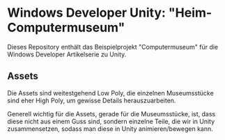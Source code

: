 # Windows Developer Unity: "Heim-Computermuseum"

Dieses Repository enthält das Beispielprojekt "Computermuseum" für die Windows Developer Artikelserie zu Unity.

## Assets

Die Assets sind weitestgehend Low Poly, die einzelnen Museumsstücke sind eher High Poly, um gewisse Details herauszuarbeiten.

Generell wichtig für die Assets, gerade für die Museumsstücke, ist, dass diese nicht aus einem Guss sind, sondern einzelne Teile, die wir in Unity zusammensetzen, sodass man diese in Unity animieren/bewegen kann.
